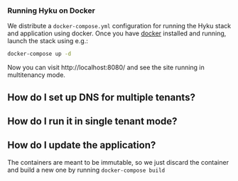### Running Hyku on Docker

We distribute a `docker-compose.yml` configuration for running the Hyku stack and application using docker. Once you have [docker](https://docker.com) installed and running, launch the stack using e.g.:

```bash
docker-compose up -d
```

Now you can visit http://localhost:8080/ and see the site running in multitenancy mode.  

## How do I set up DNS for multiple tenants?

## How do I run it in single tenant mode?

## How do I update the application?
The containers are meant to be immutable, so we just discard the container and build a new one by running `docker-compose build`
